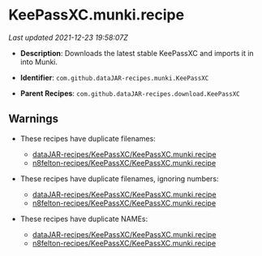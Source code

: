 # KeePassXC.munki.recipe

_Last updated 2021-12-23 19:58:07Z_

- **Description**: Downloads the latest stable KeePassXC and imports it in into Munki.

- **Identifier**: `com.github.dataJAR-recipes.munki.KeePassXC`

- **Parent Recipes**: `com.github.dataJAR-recipes.download.KeePassXC`

## Warnings

- These recipes have duplicate filenames:
    - [dataJAR-recipes/KeePassXC/KeePassXC.munki.recipe](/autopkg-dupe-tracker/dataJAR-recipes/KeePassXC/KeePassXC.munki.recipe)
    - [n8felton-recipes/KeePassXC/KeePassXC.munki.recipe](/autopkg-dupe-tracker/n8felton-recipes/KeePassXC/KeePassXC.munki.recipe)

- These recipes have duplicate filenames, ignoring numbers:
    - [dataJAR-recipes/KeePassXC/KeePassXC.munki.recipe](/autopkg-dupe-tracker/dataJAR-recipes/KeePassXC/KeePassXC.munki.recipe)
    - [n8felton-recipes/KeePassXC/KeePassXC.munki.recipe](/autopkg-dupe-tracker/n8felton-recipes/KeePassXC/KeePassXC.munki.recipe)

- These recipes have duplicate NAMEs:
    - [dataJAR-recipes/KeePassXC/KeePassXC.munki.recipe](/autopkg-dupe-tracker/dataJAR-recipes/KeePassXC/KeePassXC.munki.recipe)
    - [n8felton-recipes/KeePassXC/KeePassXC.munki.recipe](/autopkg-dupe-tracker/n8felton-recipes/KeePassXC/KeePassXC.munki.recipe)
